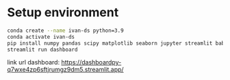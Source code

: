 # Setup environment

```bash
conda create --name ivan-ds python=3.9
conda activate ivan-ds
pip install numpy pandas scipy matplotlib seaborn jupyter streamlit babel
streamlit run dashboard
```
link url dashboard: https://dashboardpy-q7wxe4zp6sftjrumgz9dm5.streamlit.app/
